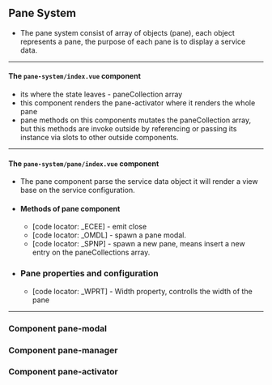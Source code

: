 ## Pane System
- The pane system consist of  array of objects (pane), each object represents a pane,
the purpose of each pane is to display a service data.
---
#### The `pane-system/index.vue` component
- its where the state leaves - paneCollection array
- this component renders the pane-activator where it renders the whole pane
- pane methods on this components mutates the paneCollection array, but this methods are invoke outside by referencing or passing its instance via slots to other outside components. 
---
#### The `pane-system/pane/index.vue` component
- The pane component parse the service data object
it will render a view base on the service configuration.
- #### Methods of pane component
  - [code locator: _ECEE] - emit close
  - [code locator: _OMDL] - spawn a pane modal.
  - [code locator: _SPNP] - spawn a new pane, means insert a new entry on the paneCollections array.
- ### Pane properties and configuration
  - [code locator: _WPRT] - Width property, controlls the width of the pane
---
### Component pane-modal
### Component pane-manager
### Component pane-activator
